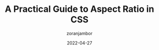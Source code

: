 ---
author: zoranjambor
date: 2022-04-27
permalink: false
publisher: cssweekly
tags:
  - videos
  - guides
  - css
target_url: https://www.youtube.com/watch?v=tStiWGcnkWI
title: A Practical Guide to Aspect Ratio in CSS
---